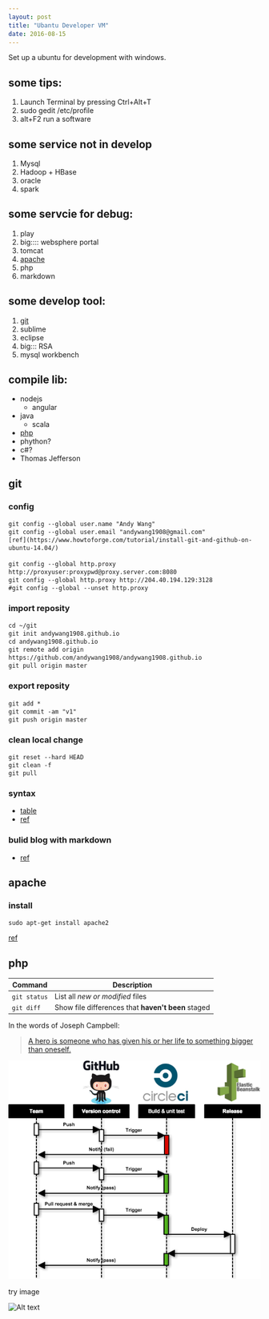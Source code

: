 ```yaml
---
layout: post
title: "Ubantu Developer VM"
date: 2016-08-15
---
```


Set up a ubuntu for development with windows.
	
## some tips:

1. Launch Terminal by pressing Ctrl+Alt+T
2. sudo gedit /etc/profile
2. alt+F2 run a software

## some service not in develop
1. Mysql
2. Hadoop + HBase
3. oracle
4. spark

## some servcie for debug:
1. play
2. big:::: websphere portal
2. tomcat
2. [apache](#apache)
  1. php
  2. markdown


## some develop tool:

1. [git](#git)
2. sublime
2. eclipse
2. big:::  RSA
2. mysql workbench

## compile lib:

- nodejs
  - angular
- java
  - scala
- [php](#php)
- phython?
- c#?
- Thomas Jefferson	


## <a name="git"></a>git

### config
```
git config --global user.name "Andy Wang"
git config --global user.email "andywang1908@gmail.com"
[ref](https://www.howtoforge.com/tutorial/install-git-and-github-on-ubuntu-14.04/)

git config --global http.proxy http://proxyuser:proxypwd@proxy.server.com:8080
git config --global http.proxy http://204.40.194.129:3128
#git config --global --unset http.proxy
```

### import reposity
```
cd ~/git
git init andywang1908.github.io
cd andywang1908.github.io
git remote add origin https://github.com/andywang1908/andywang1908.github.io
git pull origin master
```

### export reposity
```
git add *
git commit -am "v1"
git push origin master
```

### clean local change
```
git reset --hard HEAD
git clean -f
git pull
```

### syntax
- [table](https://help.github.com/articles/organizing-information-with-tables/)
- [ref](https://github.com/adam-p/markdown-here/wiki/Markdown-Cheatsheet#code)

### bulid blog with markdown
- [ref](http://jmcglone.com/guides/github-pages/)

## <a name="apache"></a>apache

### install
```
sudo apt-get install apache2
```
[ref](https://www.digitalocean.com/community/tutorials/how-to-install-linux-apache-mysql-php-lamp-stack-on-ubuntu-16-04)

## <a name="php"></a>php

| Command | Description |
| --- | --- |
| `git status` | List all *new or modified* files |
| `git diff` | Show file differences that **haven't been** staged |


In the words of Joseph Campbell:

> [A hero is someone who has given his or her life to something bigger than oneself.](http://www.brainyquote.com/quotes/topics/topic_inspirational2.html)

<img src='/images/2016-08-04-CI.png'/>

try image

![Alt text](https://googledrive.com/host/0B-gKvP-SnWnKQ1d4cE9GSVQ5RWc/image/2016-08-04-CI.png "Optional title")
